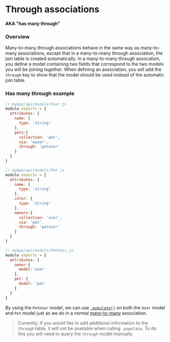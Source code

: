 # Through associations

**AKA "has many through"**

### Overview

Many-to-many through associations behave in the same way as many-to-many associations, except that in a many-to-many through association, the join table is created automatically. In a many-to-many through assocation, you define a model containing two fields that correspond to the two models you will be joining together. When defining an association, you will add the `through` key to show that the model should be used instead of the automatic join table.

### Has many through example

```javascript
// myApp/api/models/User.js
module.exports = {
  attributes: {
    name: {
      type: 'string'
    },
    pets:{
      collection: 'pet',
      via: 'owner',
      through: 'petuser'
    }
  }
}
```

```javascript
// myApp/api/models/Pet.js
module.exports = {
  attributes: {
    name: {
      type: 'string'
    },
    color: {
      type: 'string'
    },
    owners:{
      collection: 'user',
      via: 'pet',
      through: 'petuser'
    }
  }
}
```

```javascript
// myApp/api/models/PetUser.js
module.exports = {
  attributes: {
    owner:{
      model:'user'
    },
    pet: {
      model: 'pet'
    }
  }
}
```

By using the `PetUser` model, we can use [`.populate()`](https://sailsjs.com/documentation/reference/waterline-orm/query/populate) on both the `User` model and `Pet` model just as we do in a normal [many-to-many](https://sailsjs.com/documentation/concepts/models-and-orm/associations/many-to-many) association.

> Currently, if you would like to add additional information to the `through` table, it will not be available when calling `.populate`. To do this you will need to query the `through` model manually.



<docmeta name="displayName" value="Through associations">

